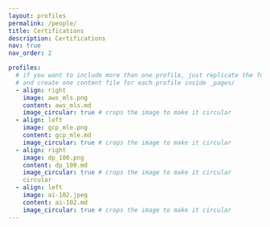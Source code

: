 ```yaml
---
layout: profiles
permalink: /people/
title: Certifications
description: Certifications 
nav: true
nav_order: 2

profiles:
  # if you want to include more than one profile, just replicate the following block
  # and create one content file for each profile inside _pages/
  - align: right
    image: aws_mls.png
    content: aws_mls.md
    image_circular: true # crops the image to make it circular
  - align: left
    image: gcp_mle.png
    content: gcp_mle.md
    image_circular: true # crops the image to make it circular
  - align: right
    image: dp_100.png
    content: dp_100.md
    image_circular: true # crops the image to make it circular
    circular
  - align: left
    image: ai-102.jpeg
    content: ai-102.md
    image_circular: true # crops the image to make it circular
---
```

